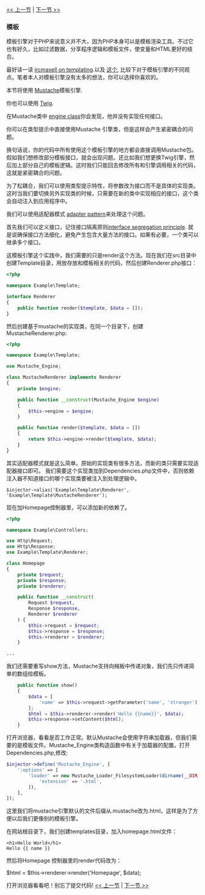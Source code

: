 [<< 上一节](08-dependency-injector.md) | [下一节 >>](10-dynamic-pages.md)

### 模板

模板引擎对于PHP来说意义并不大，因为PHP本身可以是模板渲染工具。不过它也有好久，比如过滤数据，分享程序逻辑和模板文件，使变量和HTML更好的结合。

最好读一读 [ircmaxell on templating](http://blog.ircmaxell.com/2012/12/on-templating.html).以及 [这个](http://chadminick.com/articles/simple-php-template-engine.html), 比较下对于模板引擎的不同观点。笔者本人对模板引擎没有太多的想法，你可以选择你喜欢的。

本节将使用 [Mustache](https://github.com/bobthecow/mustache.php)模板引擎. 

你也可以使用 [Twig](http://twig.sensiolabs.org/).

在Mustache类中 [engine class](https://github.com/bobthecow/mustache.php/blob/master/src/Mustache/Engine.php)你会发现，他并没有实现任何接口。

你可以在类型提示中直接使用Mustache 引擎类，但是这样会产生紧密耦合的问题。

换句话说，你的代码中所有使用这个模板引擎的地方都会直接调用Mustache包。假如我们想修改部分模板接口，就会出现问题。还比如我们想更换Twig引擎，然后加上部分自己的模板逻辑。这时我们只能回去修改所有和引擎调用相关的代码，这就是紧密耦合的问题。

为了松耦合，我们可以使用类型提示特性，将参数改为接口而不是具体的实现类。这时当我们要切换另外实现类的时候，只需要在新的类中实现相应的接口，这个类会自动注入到应用程序中。

我们可以使用适配器模式 [adapter pattern](http://en.wikipedia.org/wiki/Adapter_pattern)来处理这个问题。

首先我们可以定义接口，记住接口隔离原则[interface segregation principle](http://en.wikipedia.org/wiki/Interface_segregation_principle). 就是说确保接口方法细化，避免产生包含大量方法的接口。如果有必要，一个类可以继承多个接口。

这模板引擎这个实践中，我们需要的只是render这个方法。现在我们在src目录中创建Template目录，用放存放和模板相关的代码，然后创建Renderer.php接口：
```php
<?php

namespace Example\Template;

interface Renderer
{
    public function render($template, $data = []);
}
```

然后创建基于mustache的实现类，在同一个目录下，创建MustacheRenderer.php:

```php
<?php

namespace Example\Template;

use Mustache_Engine;

class MustacheRenderer implements Renderer
{
    private $engine;

    public function __construct(Mustache_Engine $engine)
    {
        $this->engine = $engine;
    }

    public function render($template, $data = [])
    {
        return $this->engine->render($template, $data);
    }
}
```

其实适配器模式就是这么简单。原始的实现类有很多方法，而新的类只需要实现适配器接口即可。
我们需要这个实现类加到Dependencies.php文件中，否则依赖注入器不知道接口的哪个实现类要被注入到处理逻辑中。

`$injector->alias('Example\Template\Renderer', 'Example\Template\MustacheRenderer');`


现在加Homepage控制器里，可以添加新的依赖了。

```php
<?php

namespace Example\Controllers;

use Http\Request;
use Http\Response;
use Example\Template\Renderer;

class Homepage
{
    private $request;
    private $response;
    private $renderer;

    public function __construct(
        Request $request, 
        Response $response,
        Renderer $renderer
    ) {
        $this->request = $request;
        $this->response = $response;
        $this->renderer = $renderer;
    }

...
```

我们还需要重写show方法，Mustache支持向械板中传递对象，我们先只传递简单的数组给模板。

```php
    public function show()
    {
        $data = [
            'name' => $this->request->getParameter('name', 'stranger'),
        ];
        $html = $this->renderer->render('Hello {{name}}', $data);
        $this->response->setContent($html);
    }
```

打开浏览器，看看是否工作正常。默认Mustache会使用字符串加载器，但我们需要的是模板文件。Mustache_Engine类构造函数中有关于加载器的配置。打开Dependencies.php,修改:

```php
$injector->define('Mustache_Engine', [
    ':options' => [
        'loader' => new Mustache_Loader_FilesystemLoader(dirname(__DIR__) . '/templates', [
            'extension' => '.html',
        ]),
    ],
]);
```

这里我们将mustache引擎默认的文件后缀从.mustache改为.html，这样是为了方便以后我们更像别的模板引擎。

在网站根目录下，我们创建templates目录，加入homepage.html文件：

```
<h1>Hello World</h1>
Hello {{ name }}
```

然后将Homepage 控制器里的render代码改为：

$html = $this->renderer->render('Homepage', $data);

打开浏览器看看吧！别忘了提交代码!
[<< 上一节](08-dependency-injector.md) | [下一节 >>](10-dynamic-pages.md)
